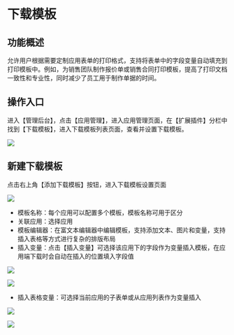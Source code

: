 # 下载模板

## 功能概述
允许用户根据需要定制应用表单的打印格式，支持将表单中的字段变量自动填充到打印模板中。例如，为销售团队制作报价单或销售合同打印模板，提高了打印文档一致性和专业性，同时减少了员工用于制作单据的时间。

## 操作入口
进入【管理后台】，点击【应用管理】，进入应用管理页面，在【扩展插件】分栏中找到【下载模板】，进入下载模板列表页面，查看并设置下载模板。

![](//swstatic.saleswork.cn/docs/usermanual/admin-guide-125.png)

## 新建下载模板
点击右上角【添加下载模板】按钮，进入下载模板设置页面

![](//swstatic.saleswork.cn/docs/usermanual/admin-guide-126.png)

- 模板名称：每个应用可以配置多个模板，模板名称可用于区分
- 关联应用：选择应用
- 模板编辑器：在富文本编辑器中编辑模板，支持添加文本、图片和变量，支持插入表格等方式进行复杂的排版布局
- 插入变量：点击【插入变量】可选择该应用下的字段作为变量插入模板，在应用端下载时会自动在插入的位置填入字段值

![](//swstatic.saleswork.cn/docs/usermanual/admin-guide-127.png)

![](//swstatic.saleswork.cn/docs/usermanual/admin-guide-128.png)

- 插入表格变量：可选择当前应用的子表单或从应用列表作为变量插入

![](//swstatic.saleswork.cn/docs/usermanual/admin-guide-129.png)

![](//swstatic.saleswork.cn/docs/usermanual/admin-guide-130.png)